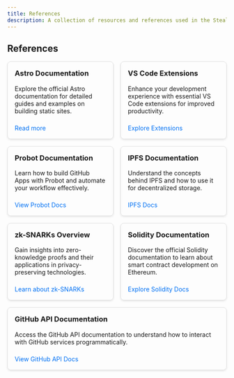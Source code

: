 ```yaml
---
title: References
description: A collection of resources and references used in the Stealth Code Reviews project.
---
```


## References

<div class="reference-grid">
  <div class="reference-card">
    <h3>Astro Documentation</h3>
    <p>
      Explore the official Astro documentation for detailed guides and examples on building static sites.
    </p>
    <a href="https://astro.build/docs" target="_blank" rel="noopener noreferrer">Read more</a>
  </div>
  <div class="reference-card">
    <h3>VS Code Extensions</h3>
    <p>
      Enhance your development experience with essential VS Code extensions for improved productivity.
    </p>
    <a href="https://code.visualstudio.com/api/get-started/your-first-extension" target="_blank" rel="noopener noreferrer">Explore Extensions</a>
  </div>
  <div class="reference-card">
    <h3>Probot Documentation</h3>
    <p>
      Learn how to build GitHub Apps with Probot and automate your workflow effectively.
    </p>
    <a href="https://probot.github.io/docs/" target="_blank" rel="noopener noreferrer">View Probot Docs</a>
  </div>
  <div class="reference-card">
    <h3>IPFS Documentation</h3>
    <p>
      Understand the concepts behind IPFS and how to use it for decentralized storage.
    </p>
    <a href="https://docs.ipfs.io/" target="_blank" rel="noopener noreferrer">IPFS Docs</a>
  </div>
  
  <div class="reference-card">
    <h3>zk-SNARKs Overview</h3>
    <p>
      Gain insights into zero-knowledge proofs and their applications in privacy-preserving technologies.
    </p>
    <a href="https://z.cash/technology/zksnarks/" target="_blank" rel="noopener noreferrer">Learn about zk-SNARKs</a>
  </div>
  <div class="reference-card">
    <h3>Solidity Documentation</h3>
    <p>
      Discover the official Solidity documentation to learn about smart contract development on Ethereum.
    </p>
    <a href="https://docs.soliditylang.org/en/v0.8.20/" target="_blank" rel="noopener noreferrer">Explore Solidity Docs</a>
  </div>
  <div class="reference-card">
    <h3>GitHub API Documentation</h3>
    <p>
      Access the GitHub API documentation to understand how to interact with GitHub services programmatically.
    </p>
    <a href="https://docs.github.com/en/rest" target="_blank" rel="noopener noreferrer">View GitHub API Docs</a>
  </div>
</div>

<style>
  .reference-grid {
    display: flex;
    flex-wrap: wrap;
    gap: 16px; /* Spacing between reference cards */
  }

  .reference-card {
    flex: 1 1 calc(33.333% - 16px); /* Adjust this for 3 cards per row */
    padding: 16px;
    border: 1px solid #e0e0e0;
    border-radius: 8px;
    box-shadow: 0 2px 4px rgba(0, 0, 0, 0.1);
  }

  .reference-card h3 {
    margin-top: 0;
  }

  .reference-card a {
    display: inline-block;
    margin-top: 8px;
    color: #0070f3;
    text-decoration: none;
  }

  .reference-card a:hover {
    text-decoration: underline;
  }

  @media (max-width: 768px) {
    .reference-card {
      flex: 1 1 100%; /* Full width on smaller screens */
    }
  }
</style>
